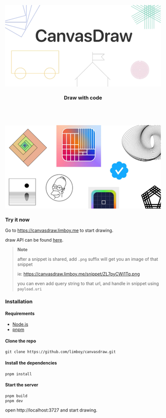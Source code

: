 <div align="center" style="display:flex;flex-direction:column;padding-bottom:3rem">
  <a href="https://canvasdraw.limboy.me">
    <img width="540" src="./packages/frontend/public/assets/og.jpg" alt="draw with code" />
  </a>
  <h3> Draw with code </h3>
</div>

![](canvasdraw.jpg)

### Try it now
Go to https://canvasdraw.limboy.me to start drawing.

draw API can be found [here](./packages/canvaslib/README.md).

> **Note**
> 
> after a snippet is shared, add `.png` suffix will get you an image of that snippet
>
> ie: https://canvasdraw.limboy.me/snippet/ZL7pyCWi1Tq.png
>
> you can even add query string to that url, and handle in snippet using `payload.uri`

### Installation
#### Requirements
- [Node.js](https://nodejs.org/)
- [pnpm](https://pnpm.io/)

#### Clone the repo

```
git clone https://github.com/limboy/canvasdraw.git
```

#### Install the dependencies

```
pnpm install
```

#### Start the server

```
pnpm build
pnpm dev
```

open http://localhost:3727 and start drawing.

